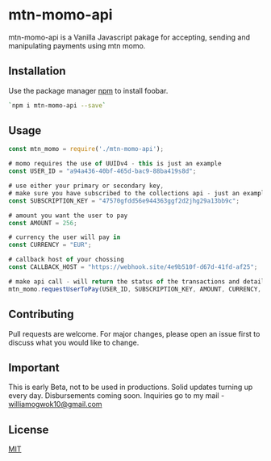 # mtn-momo-api

mtn-momo-api is a Vanilla Javascript pakage for accepting, sending and manipulating payments using mtn momo.

## Installation

Use the package manager [npm](https://www.npmjs.com/) to install foobar.

```bash
`npm i mtn-momo-api --save`
```

## Usage

```javascript
const mtn_momo = require('./mtn-momo-api');

# momo requires the use of UUIDv4 - this is just an example
const USER_ID = "a94a436-40bf-465d-bac9-88ba419s8d";

# use either your primary or secondary key,
# make sure you have subscribed to the collections api - just an example
const SUBSCRIPTION_KEY = "47570gfdd56e944363ggf2d2jhg29a13bb9c";

# amount you want the user to pay
const AMOUNT = 256;

# currency the user will pay in
const CURRENCY = "EUR";

# callback host of your chossing
const CALLBACK_HOST = "https://webhook.site/4e9b510f-d67d-41fd-af25";

# make api call - will return the status of the transactions and details
mtn_momo.requestUserToPay(USER_ID, SUBSCRIPTION_KEY, AMOUNT, CURRENCY, CALLBACK_HOST);


```

## Contributing
Pull requests are welcome. For major changes, please open an issue first to discuss what you would like to change.

## Important
This is early Beta, not to be used in productions. Solid updates turning up every day.
Disbursements coming soon.
Inquiries go to my mail - williamogwok10@gmail.com 


## License
[MIT](https://choosealicense.com/licenses/mit/)